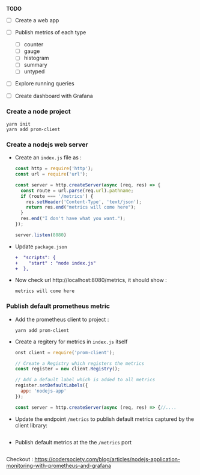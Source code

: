 **TODO** 

- [ ] Create a web app
- [ ] Publish metrics of each type 
  - [ ] counter
  - [ ] gauge
  - [ ] histogram
  - [ ] summary 
  - [ ] untyped
- [ ] Explore running queries
- [ ] Create dashboard with Grafana



### Create a node project

```
yarn init
yarn add prom-client
```



### Create a nodejs web server 

- Create an `index.js` file as : 

  ```javascript
  const http = require('http');
  const url = require('url');
  
  const server = http.createServer(async (req, res) => {
    const route = url.parse(req.url).pathname;
    if (route === '/metrics') {
      res.setHeader('Content-Type', 'text/json');
      return res.end("metrics will come here");
    }
    res.end("I don't have what you want.");
  });
  
  server.listen(8080)
  ```
  
  
  
- Update `package.json`

  ```diff
  +  "scripts": {
  +    "start" : "node index.js"
  +  },
  ```



- Now check url http://localhost:8080/metrics, it should show : 

  ```
  metrics will come here
  ```



### Publish default prometheus metric

- Add the prometheus client to project : 

  ```
  yarn add prom-client
  ```



- Create a regitery for metrics in `index.js` itself

  ```javascript
  onst client = require('prom-client');
  
  // Create a Registry which registers the metrics
  const register = new client.Registry();
  
  // Add a default label which is added to all metrics
  register.setDefaultLabels({
    app: 'nodejs-app'
  });
  
  const server = http.createServer(async (req, res) => {//....
  ```



- Update the endpoint `/metrics` to publish default metrics captured by the client library: 

  ```
  
  ```

  

  

- Publish default metrics at the the `/metrics` port 

  ```
  
  ```

  



Checkout : https://codersociety.com/blog/articles/nodejs-application-monitoring-with-prometheus-and-grafana
